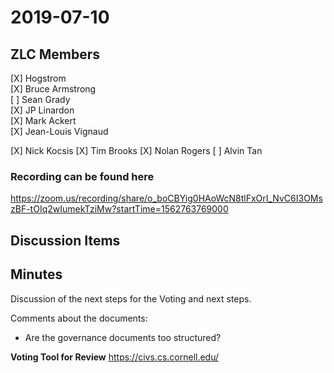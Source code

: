 # 2019-07-10

## ZLC Members
[X] Hogstrom   
[X] Bruce Armstrong   
[ ] Sean Grady   
[X] JP Linardon   
[X] Mark Ackert   
[X] Jean-Louis Vignaud   

[X] Nick Kocsis
[X] Tim Brooks
[X] Nolan Rogers
[ ] Alvin Tan


### Recording can be found here   
https://zoom.us/recording/share/o_boCBYig0HAoWcN8tlFxOrI_NvC6I3OMszBF-tOIq2wIumekTziMw?startTime=1562763769000

## Discussion Items
   
## Minutes
Discussion of the next steps for the Voting and next steps.

Comments about the documents:
- Are the governance documents too structured?   


__Voting Tool for Review__
https://civs.cs.cornell.edu/
   
   
